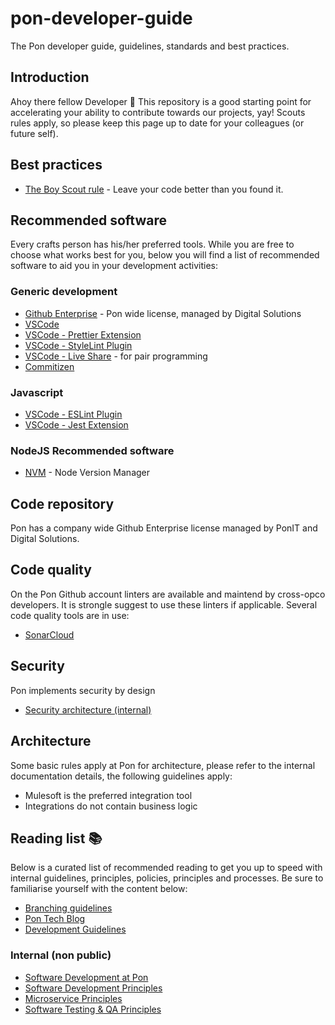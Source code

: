 # pon-developer-guide
The Pon developer guide, guidelines, standards and best practices.

## Introduction
Ahoy there fellow Developer 👋 This repository is a good starting point for accelerating your ability to contribute towards our projects, yay! Scouts rules apply, so please keep this page up to date for your colleagues (or future self).

## Best practices

- [The Boy Scout rule](https://www.informit.com/articles/article.aspx?p=1235624&seqNum=6) - Leave your code better than you found it.

## Recommended software
Every crafts person has his/her preferred tools. While you are free to choose what works best for you, below you will find a list of recommended software to aid you in your development activities:

### Generic development

- [Github Enterprise](https://github.com/enterprise) - Pon wide license, managed by Digital Solutions
- [VSCode](https://code.visualstudio.com/)
- [VSCode - Prettier Extension](https://marketplace.visualstudio.com/items?itemName=SimonSiefke.prettier-vscode)
- [VSCode - StyleLint Plugin](https://marketplace.visualstudio.com/items?itemName=stylelint.vscode-stylelint)
- [VSCode - Live Share](https://marketplace.visualstudio.com/items?itemName=MS-vsliveshare.vsliveshare) - for pair programming
- [Commitizen](https://github.com/commitizen-tools/commitizen)

### Javascript

- [VSCode - ESLint Plugin](https://marketplace.visualstudio.com/items?itemName=dbaeumer.vscode-eslint)
- [VSCode - Jest Extension](https://marketplace.visualstudio.com/items?itemName=Orta.vscode-jest)

### NodeJS Recommended software

- [NVM](https://github.com/nvm-sh/nvm) - Node Version Manager

## Code repository

Pon has a company wide Github Enterprise license managed by PonIT and Digital Solutions. 

## Code quality

On the Pon Github account linters are available and maintend by cross-opco developers. It is strongle suggest to use these linters if applicable.
Several code quality tools are in use:

- [SonarCloud](https://sonarcloud.io/)

## Security

Pon implements security by design

- [Security architecture (internal)](https://ponintranet.com/en/pon-arch-subjects/security-architecture/)

## Architecture

Some basic rules apply at Pon for architecture, please refer to the internal documentation details, the following guidelines apply:

- Mulesoft is the preferred integration tool
- Integrations do not contain business logic

## Reading list 📚
Below is a curated list of recommended reading to get you up to speed with internal guidelines, principles, policies, principles and processes. Be sure to familiarise yourself with the content below:

- [Branching guidelines](https://guidelines-git-branching.pages.dev/)
- [Pon Tech Blog](https://medium.com/pon-tech-talk)
- [Development Guidelines](https://pondigitalsolutions.github.io/restful-api-guidelines/)

### Internal (non public)

- [Software Development at Pon](https://ponintranet.com/en/pon-arch-subjects/software-development/)
- [Software Development Principles](https://docs.google.com/presentation/d/1tcgcg4OAxkFY-WhnsqEQn8J_wQHlADKankxaGlfSfjE)
- [Microservice Principles](https://docs.google.com/presentation/d/1Wtu6kSWgfz6B2anCBWBdqREgRzD55kPGC9pA_ZbSieY)
- [Software Testing & QA Principles](https://docs.google.com/presentation/d/1hhRo2mgResA5cheyEv9czfg4sfQH2Csx-YI_H4ApmQM)
